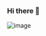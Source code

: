 ### Hi there 👋
![image](https://user-images.githubusercontent.com/43065890/87533709-ad6d2d80-c69d-11ea-99a8-4235388af529.png)

<!--
**UraQwav/UraQwav** is a ✨ _special_ ✨ repository because its `README.md` (this file) appears on your GitHub profile.

Here are some ideas to get you started:

- 🔭 I’m currently working on ...
- 🌱 I’m currently learning ...
- 👯 I’m looking to collaborate on ...
- 🤔 I’m looking for help with ...
- 💬 Ask me about ...
- 📫 How to reach me: ...
- 😄 Pronouns: ...
- ⚡ Fun fact: ...
-->
